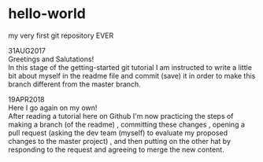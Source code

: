 # hello-world
my very first git repository EVER

31AUG2017<br />
Greetings and Salutations!<br />
In this stage of the getting-started git tutorial I am instructed to write a little bit about myself
in the readme file and commit (save) it in order to make this branch different from the master branch.

19APR2018<br />
Here I go again on my own!<br />
After reading a tutorial here on Github I'm now practicing the steps of making a branch (of the readme)
, committing these changes
, opening a pull request (asking the dev team (myself) to evaluate my proposed changes to the master project)
, and then putting on the other hat by responding to the request and agreeing to merge the new content.

